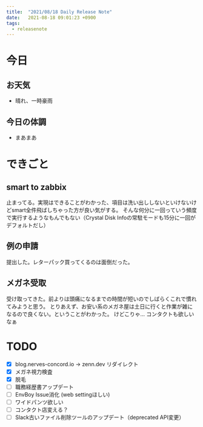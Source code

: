 ```yaml
---
title:  "2021/08/18 Daily Release Note"
date:   2021-08-18 09:01:23 +0900
tags:
  - releasenote
---
```

# 今日

## お天気

* 晴れ、一時豪雨

## 今日の体調

* まあまあ

# できごと

## smart to zabbix

止まってる。実現はできることがわかった、項目は洗い出ししないといけないけどsmart全件飛ばしちゃった方が良い気がする。
そんな何分に一回っていう頻度で実行するようなもんでもない（Crystal Disk Infoの常駐モードも15分に一回がデフォルトだし）

## 例の申請

提出した。レターパック買ってくるのは面倒だった。

## メガネ受取

受け取ってきた。前よりは頭痛になるまでの時間が短いのでしばらくこれで慣れてみようと思う。
とりあえず、お安い系のメガネ屋は土日に行くと作業が雑になるので良くない。ということがわかった。
けどこりゃ… コンタクトも欲しいなぁ



# TODO 

- [x] blog.nerves-concord.io -> zenn.dev リダイレクト
- [x] メガネ視力検査
- [x] 脱毛
- [ ] 職務経歴書アップデート
- [ ] EnvBoy Issue消化 (web settingほしい)
- [ ] ワイドパンツ欲しい
- [ ] コンタクト店変える？
- [ ] Slack古いファイル削除ツールのアップデート（deprecated API変更）
